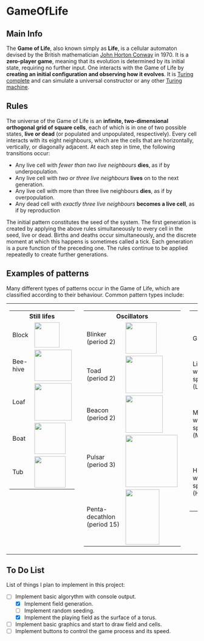 # GameOfLife

## Main Info
The **Game of Life**, also known simply as **Life**, is a cellular automaton devised by the British mathematician [John Horton Conway](https://en.wikipedia.org/wiki/John_Horton_Conway) in 1970.
It is a **zero-player game**, meaning that its evolution is determined by its initial state, requiring no further input.
One interacts with the Game of Life by **creating an initial configuration and observing how it evolves**.
It is [Turing complete](https://en.wikipedia.org/wiki/Turing_completeness) and can simulate a universal constructor or any other [Turing machine](https://en.wikipedia.org/wiki/Turing_machine). 

## Rules
The universe of the Game of Life is an **infinite, two-dimensional orthogonal grid of square cells**, each of which is in one of two possible states, **live or dead** (or populated and unpopulated, respectively).
Every cell interacts with its eight neighbours, which are the cells that are horizontally, vertically, or diagonally adjacent.
At each step in time, the following transitions occur:
    
* Any live cell with *fewer than two live neighbours* **dies**, as if by underpopulation.
* Any live cell with *two or three live neighbours* **lives** on to the next generation.
* Any live cell with more than three live neighbours **dies**, as if by overpopulation.
* Any dead cell with *exactly three live neighbours* **becomes a live cell**, as if by reproduction

The initial pattern constitutes the seed of the system.
The first generation is created by applying the above rules simultaneously to every cell in the seed, live or dead.
Births and deaths occur simultaneously, and the discrete moment at which this happens is sometimes called a tick.
Each generation is a pure function of the preceding one.
The rules continue to be applied repeatedly to create further generations. 

## Examples of patterns
Many different types of patterns occur in the Game of Life, which are classified according to their behaviour.
Common pattern types include:

<table class="multicol" role="presentation" style="border-collapse: collapse; padding: 0; border: 0; background:transparent; width:auto; margin:auto;">
    <tbody>
        <tr>
            <td style="text-align: left; vertical-align: top;">
                <table class="wikitable">
                    <tbody>
                        <tr>
                            <th colspan="2">
                                Still lifes
                            </th>
                        </tr>
                        <tr>
                            <td>
                                Block
                            </td>
                            <td>
                                <img src="//upload.wikimedia.org/wikipedia/commons/thumb/9/96/Game_of_life_block_with_border.svg/66px-Game_of_life_block_with_border.svg.png" decoding="async" width="66" height="66" class="mw-file-element" data-file-width="66" data-file-height="66">
                            </td>
                        </tr>
                        <tr>
                            <td>
                                Bee-
                                <br>hive
                            </td>
                            <td>
                                <img src="//upload.wikimedia.org/wikipedia/commons/thumb/6/67/Game_of_life_beehive.svg/98px-Game_of_life_beehive.svg.png" decoding="async" width="98" height="82" class="mw-file-element" data-file-width="98" data-file-height="82">
                            </td>
                        </tr>
                        <tr>
                            <td>
                                Loaf
                            </td>
                            <td>
                                <img src="//upload.wikimedia.org/wikipedia/commons/thumb/f/f4/Game_of_life_loaf.svg/98px-Game_of_life_loaf.svg.png" decoding="async" width="98" height="98" class="mw-file-element" data-file-width="98" data-file-height="98">
                            </td>
                        </tr>
                        <tr>
                            <td>
                                Boat
                            </td>
                            <td>
                                <img src="//upload.wikimedia.org/wikipedia/commons/thumb/7/7f/Game_of_life_boat.svg/82px-Game_of_life_boat.svg.png" decoding="async" width="82" height="82" class="mw-file-element" data-file-width="82" data-file-height="82">
                            </td>
                        </tr>
                        <tr>
                            <td>
                                Tub
                            </td>
                            <td>
                                <img src="//upload.wikimedia.org/wikipedia/commons/thumb/3/31/Game_of_life_flower.svg/82px-Game_of_life_flower.svg.png" decoding="async" width="82" height="82" class="mw-file-element"  data-file-width="82" data-file-height="82">
                            </td>
                        </tr>
                    </tbody>
                </table>
            </td>
            <td style="text-align: left; vertical-align: top; padding-left: 1em;">
                <table class="wikitable">
                    <tbody>
                        <tr>
                            <th colspan="2">
                                Oscillators
                            </th>
                        </tr>
                        <tr>
                            <td>
                                Blinker
                                <br>(period 2)
                            </td>
                            <td>
                                <img src="//upload.wikimedia.org/wikipedia/commons/9/95/Game_of_life_blinker.gif" decoding="async" width="82" height="82" class="mw-file-element" data-file-width="82" data-file-height="82">
                            </td>
                        </tr>
                        <tr>
                            <td>
                                Toad
                                <br>(period 2)
                            </td>
                            <td>
                                <img src="//upload.wikimedia.org/wikipedia/commons/1/12/Game_of_life_toad.gif" decoding="async" width="98" height="98" class="mw-file-element" data-file-width="98" data-file-height="98">
                            </td>
                        </tr>
                        <tr>
                            <td>
                                Beacon
                                <br>(period 2)
                            </td>
                            <td>
                                <img src="//upload.wikimedia.org/wikipedia/commons/1/1c/Game_of_life_beacon.gif" decoding="async" width="98" height="98" class="mw-file-element" data-file-width="98" data-file-height="98">
                            </td>
                        </tr>
                        <tr>
                            <td>
                                Pulsar
                                <br>(period 3)
                            </td>
                            <td>
                                <img src="//upload.wikimedia.org/wikipedia/commons/0/07/Game_of_life_pulsar.gif" decoding="async" width="137" height="137" class="mw-file-element" data-file-width="137" data-file-height="137">
                            </td>
                        </tr>
                        <tr>
                            <td>
                                Penta-
                                <br>decathlon
                                <br>(period&nbsp;15)
                            </td>
                            <td>
                                <img src="//upload.wikimedia.org/wikipedia/commons/f/fb/I-Column.gif" decoding="async" width="89" height="145" class="mw-file-element" data-file-width="89" data-file-height="145">
                            </td>
                        </tr>
                    </tbody>
                </table>
            </td>
            <td style="text-align: left; vertical-align: top; padding-left: 1em;">
                <table class="wikitable">
                    <tbody>
                        <tr>
                            <th colspan="2">
                                Spaceships
                            </th>
                        </tr>
                        <tr>
                            <td>
                                Glider
                            </td>
                            <td>
                                <img src="//upload.wikimedia.org/wikipedia/commons/f/f2/Game_of_life_animated_glider.gif" decoding="async" width="84" height="84" class="mw-file-element" data-file-width="84" data-file-height="84">
                            </td>
                        </tr>
                        <tr>
                            <td>
                                Light-
                                <br>weight
                                <br>spaceship
                                <br>(LWSS)
                            </td>
                            <td>
                                <img src="//upload.wikimedia.org/wikipedia/commons/3/37/Game_of_life_animated_LWSS.gif" decoding="async" width="126" height="98" class="mw-file-element" data-file-width="126" data-file-height="98">
                            </td>
                        </tr>
                        <tr>
                            <td>
                                Middle-
                                <br>weight
                                <br>spaceship
                                <br>(MWSS)
                            </td>
                            <td>
                                <img src="//upload.wikimedia.org/wikipedia/commons/4/4e/Animated_Mwss.gif" decoding="async" width="162" height="146" class="mw-file-element" data-file-width="162" data-file-height="146">
                            </td>
                        </tr>
                        <tr>
                            <td>
                                Heavy-
                                <br>weight
                                <br>spaceship
                                <br>(HWSS)
                            </td>
                            <td>
                                <img src="//upload.wikimedia.org/wikipedia/commons/4/4f/Animated_Hwss.gif" decoding="async" width="178" height="146" class="mw-file-element" data-file-width="178" data-file-height="146">
                            </td>
                        </tr>
                    </tbody>
                </table>
                <p></p>
            </td>
        </tr>
    </tbody>
</table>


## To Do List
List of things I plan to implement in this project:
    
- [ ] Implement basic algorythm with console output.
    - [x] Implement field generation.
    - [ ] Implement random seeding.
    - [x] Implement the playing field as the surface of a torus.
- [ ] Implement basic graphics and start to draw field and cells.
- [ ] Implement buttons to control the game process and its speed.